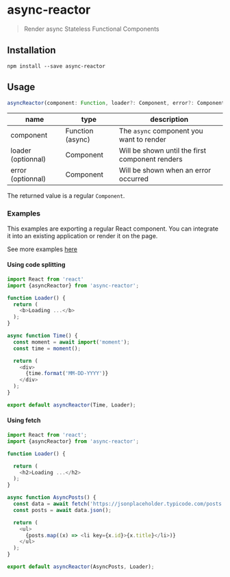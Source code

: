 # async-reactor

> Render async Stateless Functional Components

## Installation

```shell
npm install --save async-reactor
```

## Usage

```js
asyncReactor(component: Function, loader?: Component, error?: Component): Component
```

| name               | type             | description                                     |
|--------------------|------------------|-------------------------------------------------|
| component          | Function (async) | The `async` component you want to render        |
| loader (optionnal) | Component        | Will be shown until the first component renders |
| error (optionnal)  | Component        | Will be shown when an error occurred            |

The returned value is a regular `Component`.

### Examples

This examples are exporting a regular React component.
You can integrate it into an existing application or render it on the page.

See more examples [here](https://github.com/xtuc/async-reactor/tree/master/examples)

#### Using code splitting

```js
import React from 'react'
import {asyncReactor} from 'async-reactor';

function Loader() {
  return (
    <b>Loading ...</b>
  );
}

async function Time() {
  const moment = await import('moment');
  const time = moment();

  return (
    <div>
      {time.format('MM-DD-YYYY')}
    </div>
  );
}

export default asyncReactor(Time, Loader);
```

#### Using fetch

```js
import React from 'react';
import {asyncReactor} from 'async-reactor';

function Loader() {

  return (
    <h2>Loading ...</h2>
  );
}

async function AsyncPosts() {
  const data = await fetch('https://jsonplaceholder.typicode.com/posts');
  const posts = await data.json();

  return (
    <ul>
      {posts.map((x) => <li key={x.id}>{x.title}</li>)}
    </ul>
  );
}

export default asyncReactor(AsyncPosts, Loader);
```

